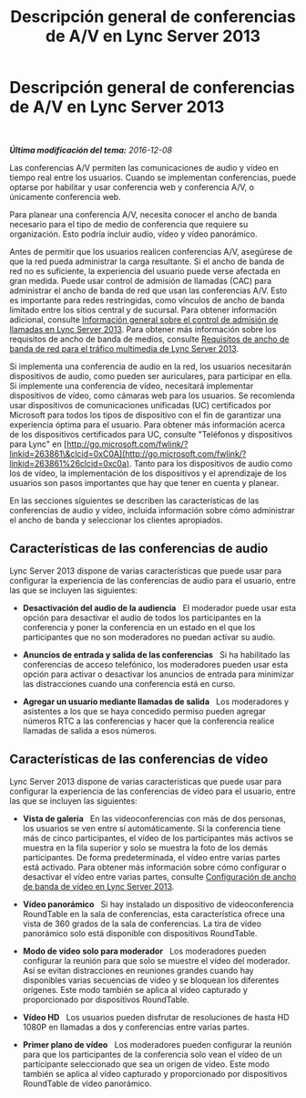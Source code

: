 ﻿---
title: Descripción general de conferencias de A/V en Lync Server 2013
TOCTitle: Descripción general de conferencias de A/V en Lync Server 2013
ms:assetid: 9583de87-4618-4a99-a47a-45e8cc4cc221
ms:mtpsurl: https://technet.microsoft.com/es-es/library/JJ619186(v=OCS.15)
ms:contentKeyID: 49115301
ms.date: 01/07/2017
mtps_version: v=OCS.15
ms.translationtype: HT
---

# Descripción general de conferencias de A/V en Lync Server 2013

 

_**Última modificación del tema:** 2016-12-08_

Las conferencias A/V permiten las comunicaciones de audio y vídeo en tiempo real entre los usuarios. Cuando se implementan conferencias, puede optarse por habilitar y usar conferencia web y conferencia A/V, o únicamente conferencia web.

Para planear una conferencia A/V, necesita conocer el ancho de banda necesario para el tipo de medio de conferencia que requiere su organización. Esto podría incluir audio, vídeo y vídeo panorámico.

Antes de permitir que los usuarios realicen conferencias A/V, asegúrese de que la red pueda administrar la carga resultante. Si el ancho de banda de red no es suficiente, la experiencia del usuario puede verse afectada en gran medida. Puede usar control de admisión de llamadas (CAC) para administrar el ancho de banda de red que usan las conferencias A/V. Esto es importante para redes restringidas, como vínculos de ancho de banda limitado entre los sitios central y de sucursal. Para obtener información adicional, consulte [Información general sobre el control de admisión de llamadas en Lync Server 2013](lync-server-2013-overview-of-call-admission-control.md). Para obtener más información sobre los requisitos de ancho de banda de medios, consulte [Requisitos de ancho de banda de red para el tráfico multimedia de Lync Server 2013](lync-server-2013-network-bandwidth-requirements-for-media-traffic.md).

Si implementa una conferencia de audio en la red, los usuarios necesitarán dispositivos de audio, como pueden ser auriculares, para participar en ella. Si implemente una conferencia de vídeo, necesitará implementar dispositivos de vídeo, como cámaras web para los usuarios. Se recomienda usar dispositivos de comunicaciones unificadas (UC) certificados por Microsoft para todos los tipos de dispositivo con el fin de garantizar una experiencia óptima para el usuario. Para obtener más información acerca de los dispositivos certificados para UC, consulte "Teléfonos y dispositivos para Lync" en [http://go.microsoft.com/fwlink/?linkid=263861\&clcid=0xC0A](http://go.microsoft.com/fwlink/?linkid=263861%26clcid=0xc0a). Tanto para los dispositivos de audio como los de vídeo, la implementación de los dispositivos y el aprendizaje de los usuarios son pasos importantes que hay que tener en cuenta y planear.

En las secciones siguientes se describen las características de las conferencias de audio y vídeo, incluida información sobre cómo administrar el ancho de banda y seleccionar los clientes apropiados.

## Características de las conferencias de audio

Lync Server 2013 dispone de varias características que puede usar para configurar la experiencia de las conferencias de audio para el usuario, entre las que se incluyen las siguientes:

  - **Desactivación del audio de la audiencia**   El moderador puede usar esta opción para desactivar el audio de todos los participantes en la conferencia y poner la conferencia en un estado en el que los participantes que no son moderadores no puedan activar su audio.

  - **Anuncios de entrada y salida de las conferencias**   Si ha habilitado las conferencias de acceso telefónico, los moderadores pueden usar esta opción para activar o desactivar los anuncios de entrada para minimizar las distracciones cuando una conferencia está en curso.

  - **Agregar un usuario mediante llamadas de salida**   Los moderadores y asistentes a los que se haya concedido permiso pueden agregar números RTC a las conferencias y hacer que la conferencia realice llamadas de salida a esos números.

## Características de las conferencias de vídeo

Lync Server 2013 dispone de varias características que puede usar para configurar la experiencia de las conferencias de vídeo para el usuario, entre las que se incluyen las siguientes:

  - **Vista de galería**   En las videoconferencias con más de dos personas, los usuarios se ven entre sí automáticamente. Si la conferencia tiene más de cinco participantes, el vídeo de los participantes más activos se muestra en la fila superior y solo se muestra la foto de los demás participantes. De forma predeterminada, el vídeo entre varias partes está activado. Para obtener más información sobre cómo configurar o desactivar el vídeo entre varias partes, consulte [Configuración de ancho de banda de vídeo en Lync Server 2013](lync-server-2013-configuring-video-bandwidth.md).

  - **Vídeo panorámico**   Si hay instalado un dispositivo de videoconferencia RoundTable en la sala de conferencias, esta característica ofrece una vista de 360 grados de la sala de conferencias. La tira de vídeo panorámico solo está disponible con dispositivos RoundTable.

  - **Modo de vídeo solo para moderador**   Los moderadores pueden configurar la reunión para que solo se muestre el vídeo del moderador. Así se evitan distracciones en reuniones grandes cuando hay disponibles varias secuencias de vídeo y se bloquean los diferentes orígenes. Este modo también se aplica al vídeo capturado y proporcionado por dispositivos RoundTable.

  - **Vídeo HD**   Los usuarios pueden disfrutar de resoluciones de hasta HD 1080P en llamadas a dos y conferencias entre varias partes.

  - **Primer plano de vídeo**   Los moderadores pueden configurar la reunión para que los participantes de la conferencia solo vean el vídeo de un participante seleccionado que sea un origen de vídeo. Este modo también se aplica al vídeo capturado y proporcionado por dispositivos RoundTable de vídeo panorámico.

